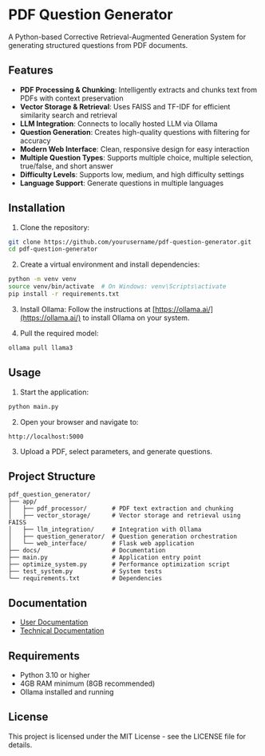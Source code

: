 # PDF Question Generator

A Python-based Corrective Retrieval-Augmented Generation System for generating structured questions from PDF documents.

## Features

- **PDF Processing & Chunking**: Intelligently extracts and chunks text from PDFs with context preservation
- **Vector Storage & Retrieval**: Uses FAISS and TF-IDF for efficient similarity search and retrieval
- **LLM Integration**: Connects to locally hosted LLM via Ollama
- **Question Generation**: Creates high-quality questions with filtering for accuracy
- **Modern Web Interface**: Clean, responsive design for easy interaction
- **Multiple Question Types**: Supports multiple choice, multiple selection, true/false, and short answer
- **Difficulty Levels**: Supports low, medium, and high difficulty settings
- **Language Support**: Generate questions in multiple languages

## Installation

1. Clone the repository:
```bash
git clone https://github.com/yourusername/pdf-question-generator.git
cd pdf-question-generator
```

2. Create a virtual environment and install dependencies:
```bash
python -m venv venv
source venv/bin/activate  # On Windows: venv\Scripts\activate
pip install -r requirements.txt
```

3. Install Ollama:
Follow the instructions at [https://ollama.ai/](https://ollama.ai/) to install Ollama on your system.

4. Pull the required model:
```bash
ollama pull llama3
```

## Usage

1. Start the application:
```bash
python main.py
```

2. Open your browser and navigate to:
```
http://localhost:5000
```

3. Upload a PDF, select parameters, and generate questions.

## Project Structure

```
pdf_question_generator/
├── app/
│   ├── pdf_processor/       # PDF text extraction and chunking
│   ├── vector_storage/      # Vector storage and retrieval using FAISS
│   ├── llm_integration/     # Integration with Ollama
│   ├── question_generator/  # Question generation orchestration
│   └── web_interface/       # Flask web application
├── docs/                    # Documentation
├── main.py                  # Application entry point
├── optimize_system.py       # Performance optimization script
├── test_system.py           # System tests
└── requirements.txt         # Dependencies
```

## Documentation

- [User Documentation](docs/user_documentation.md)
- [Technical Documentation](docs/technical_documentation.md)

## Requirements

- Python 3.10 or higher
- 4GB RAM minimum (8GB recommended)
- Ollama installed and running

## License

This project is licensed under the MIT License - see the LICENSE file for details.
